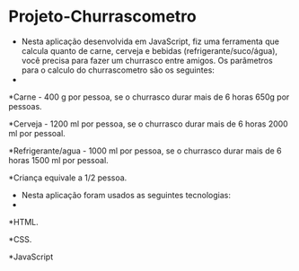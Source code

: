 # Projeto-Churrascometro
 
- Nesta aplicação desenvolvida em JavaScript, fiz uma ferramenta que calcula quanto de carne, cerveja e bebidas (refrigerante/suco/água), você precisa para fazer um churrasco entre amigos. Os parâmetros para o calculo do churrascometro são os seguintes:
- 
*Carne - 400 g por pessoa, se o churrasco durar mais de 6 horas 650g por pessoas.

*Cerveja - 1200 ml por pessoa, se o churrasco durar mais de 6 horas 2000 ml por pessoal.

*Refrigerante/agua - 1000 ml por pessoa, se o churrasco durar mais de 6 horas 1500 ml por pessoal.

*Criança equivale a 1/2 pessoa.

- Nesta aplicação foram usados as seguintes tecnologias:
- 
*HTML.

*CSS.

*JavaScript
